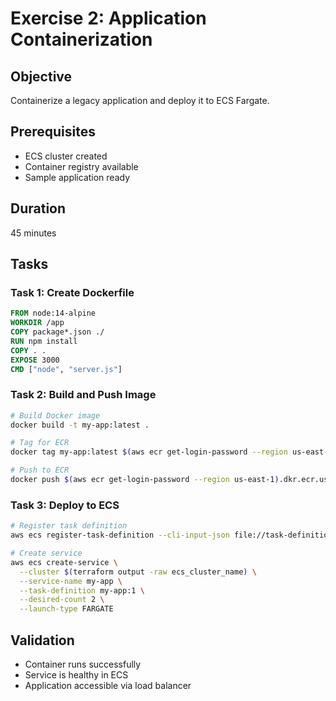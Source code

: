 # Exercise 2: Application Containerization

## Objective
Containerize a legacy application and deploy it to ECS Fargate.

## Prerequisites
- ECS cluster created
- Container registry available
- Sample application ready

## Duration
45 minutes

## Tasks

### Task 1: Create Dockerfile
```dockerfile
FROM node:14-alpine
WORKDIR /app
COPY package*.json ./
RUN npm install
COPY . .
EXPOSE 3000
CMD ["node", "server.js"]
```

### Task 2: Build and Push Image
```bash
# Build Docker image
docker build -t my-app:latest .

# Tag for ECR
docker tag my-app:latest $(aws ecr get-login-password --region us-east-1).dkr.ecr.us-east-1.amazonaws.com/my-app:latest

# Push to ECR
docker push $(aws ecr get-login-password --region us-east-1).dkr.ecr.us-east-1.amazonaws.com/my-app:latest
```

### Task 3: Deploy to ECS
```bash
# Register task definition
aws ecs register-task-definition --cli-input-json file://task-definition.json

# Create service
aws ecs create-service \
  --cluster $(terraform output -raw ecs_cluster_name) \
  --service-name my-app \
  --task-definition my-app:1 \
  --desired-count 2 \
  --launch-type FARGATE
```

## Validation
- Container runs successfully
- Service is healthy in ECS
- Application accessible via load balancer
